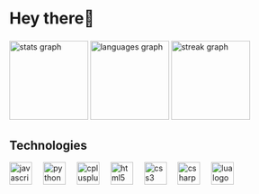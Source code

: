 <h1 align="left">Hey there👋</h1>

###

<div align="left">
  <img src="https://github-readme-stats.vercel.app/api?username=Mayo525&hide_title=false&hide_rank=true&show_icons=true&include_all_commits=false&count_private=false&disable_animations=false&theme=nightowl&locale=en&hide_border=false&order=1" height="140" alt="stats graph"  />
  <img src="https://github-readme-stats.vercel.app/api/top-langs?username=Mayo525&locale=en&hide_title=false&layout=compact&card_width=320&langs_count=5&theme=nightowl&hide_border=false&order=2" height="140" alt="languages graph"  />
  <img src="https://streak-stats.demolab.com?user=Mayo525&locale=en&mode=daily&theme=nightowl&hide_border=false&border_radius=5&order=3" height="140" alt="streak graph"  />
</div>

###
Technologies
---

<div align="left">
  <img src="https://cdn.jsdelivr.net/gh/devicons/devicon/icons/javascript/javascript-original.svg" height="40" alt="javascript logo"  />
  <img width="12" />
  <img src="https://cdn.jsdelivr.net/gh/devicons/devicon/icons/python/python-original.svg" height="40" alt="python logo"  />
  <img width="12" />
  <img src="https://cdn.jsdelivr.net/gh/devicons/devicon/icons/cplusplus/cplusplus-original.svg" height="40" alt="cplusplus logo"  />
  <img width="12" />
  <img src="https://cdn.jsdelivr.net/gh/devicons/devicon/icons/html5/html5-original.svg" height="40" alt="html5 logo"  />
  <img width="12" />
  <img src="https://cdn.jsdelivr.net/gh/devicons/devicon/icons/css3/css3-original.svg" height="40" alt="css3 logo"  />
  <img width="12" />
  <img src="https://cdn.jsdelivr.net/gh/devicons/devicon/icons/csharp/csharp-original.svg" height="40" alt="csharp logo"  />
  <img width="12" />
  <img src="https://cdn.jsdelivr.net/gh/devicons/devicon/icons/lua/lua-original.svg" height="40" alt="lua logo"  />
</div>

###
